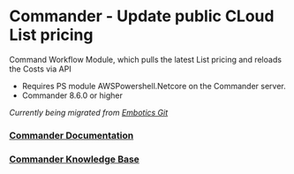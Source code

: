 # Commander - Update public CLoud List pricing

Command Workflow Module, which pulls the latest List pricing and reloads the Costs via API

* Requires PS module AWSPowershell.Netcore on the Commander server.
* Commander 8.6.0 or higher

*Currently being migrated from [Embotics Git](https://github.com/Embotics)*

### [Commander Documentation](https://docs.snowsoftware.com/commander/index.htm)

### [Commander Knowledge Base](https://community.snowsoftware.com/s/topic/0TO1r000000E5srGAC/commander?tabset-056aa=2)